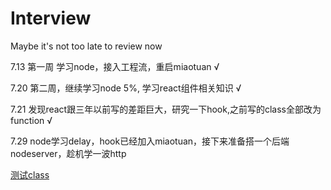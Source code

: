 # Interview
Maybe it's not too late to review now

7.13 第一周 学习node，接入工程流，重启miaotuan √

7.20 第二周，继续学习node 5%, 学习react组件相关知识 √

7.21 发现react跟三年以前写的差距巨大，研究一下hook,之前写的class全部改为function √

7.29 node学习delay，hook已经加入miaotuan，接下来准备搭一个后端nodeserver，趁机学一波http

[测试class](https://github.com/okboy5555/Interview/issues/2)
